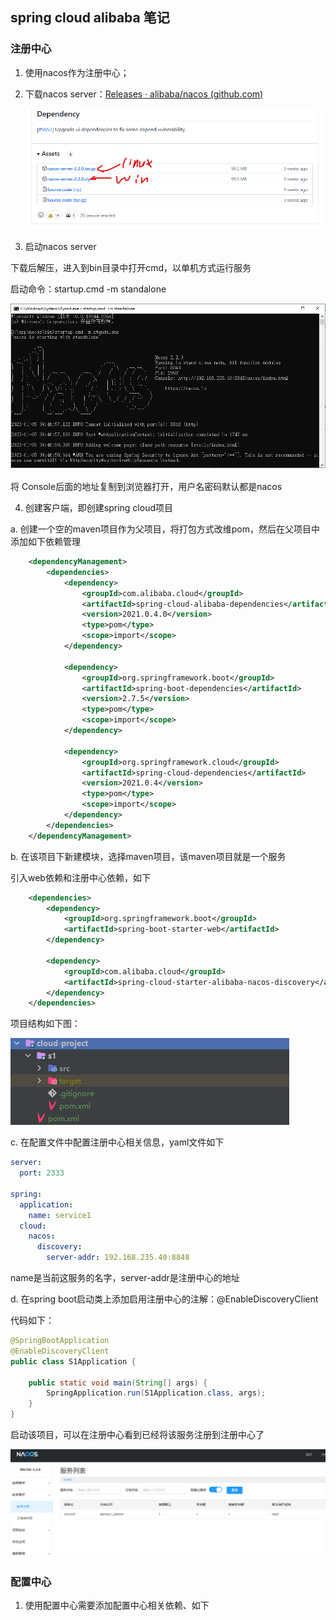 ## spring cloud alibaba 笔记


### 注册中心

1. 使用nacos作为注册中心；
2. 下载nacos server：[Releases · alibaba/nacos (github.com)](https://github.com/alibaba/nacos/releases)

   ![1672887017458](image/spring-cloud-alibaba/1672887017458.png)
3. 启动nacos server

下载后解压，进入到bin目录中打开cmd，以单机方式运行服务

启动命令：startup.cmd -m standalone

![1672887148908](image/spring-cloud-alibaba/1672887148908.png)

将 Console后面的地址复制到浏览器打开，用户名密码默认都是nacos

4. 创建客户端，即创建spring cloud项目

a. 创建一个空的maven项目作为父项目，将打包方式改维pom，然后在父项目中添加如下依赖管理

```xml
    <dependencyManagement>
        <dependencies>
            <dependency>
                <groupId>com.alibaba.cloud</groupId>
                <artifactId>spring-cloud-alibaba-dependencies</artifactId>
                <version>2021.0.4.0</version>
                <type>pom</type>
                <scope>import</scope>
            </dependency>

            <dependency>
                <groupId>org.springframework.boot</groupId>
                <artifactId>spring-boot-dependencies</artifactId>
                <version>2.7.5</version>
                <type>pom</type>
                <scope>import</scope>
            </dependency>

            <dependency>
                <groupId>org.springframework.cloud</groupId>
                <artifactId>spring-cloud-dependencies</artifactId>
                <version>2021.0.4</version>
                <type>pom</type>
                <scope>import</scope>
            </dependency>
        </dependencies>
    </dependencyManagement>
```

b. 在该项目下新建模块，选择maven项目，该maven项目就是一个服务

引入web依赖和注册中心依赖，如下

```xml
    <dependencies>
        <dependency>
            <groupId>org.springframework.boot</groupId>
            <artifactId>spring-boot-starter-web</artifactId>
        </dependency>

        <dependency>
            <groupId>com.alibaba.cloud</groupId>
            <artifactId>spring-cloud-starter-alibaba-nacos-discovery</artifactId>
        </dependency>
    </dependencies>
```

项目结构如下图：

![1672887720163](image/spring-cloud-alibaba/1672887720163.png)

c. 在配置文件中配置注册中心相关信息，yaml文件如下

```yaml
server:
  port: 2333

spring:
  application:
    name: service1
  cloud:
    nacos:
      discovery:
        server-addr: 192.168.235.40:8848
```

name是当前这服务的名字，server-addr是注册中心的地址

d. 在spring boot启动类上添加启用注册中心的注解：@EnableDiscoveryClient

代码如下：

```java
@SpringBootApplication
@EnableDiscoveryClient
public class S1Application {

	public static void main(String[] args) {
		SpringApplication.run(S1Application.class, args);
	}
}
```

启动该项目，可以在注册中心看到已经将该服务注册到注册中心了

![1672888158260](image/spring-cloud-alibaba/1672888158260.png)

### 配置中心

1. 使用配置中心需要添加配置中心相关依赖、如下
